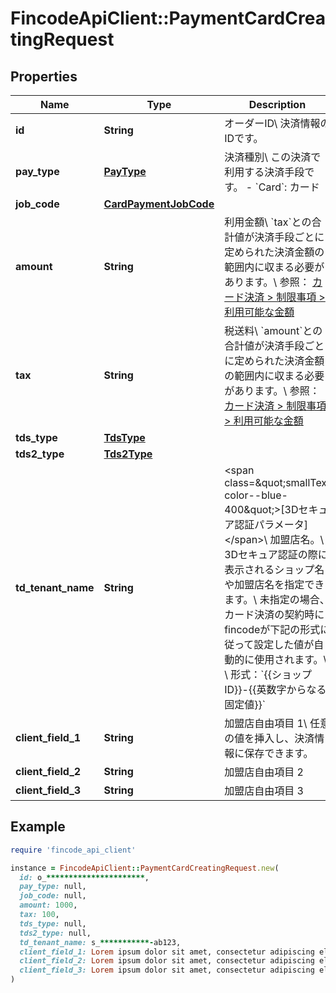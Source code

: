 # FincodeApiClient::PaymentCardCreatingRequest

## Properties

| Name | Type | Description | Notes |
| ---- | ---- | ----------- | ----- |
| **id** | **String** | オーダーID\\ 決済情報のIDです。  | [optional] |
| **pay_type** | [**PayType**](PayType.md) | 決済種別\\ この決済で利用する決済手段です。  - &#x60;Card&#x60;: カード  |  |
| **job_code** | [**CardPaymentJobCode**](CardPaymentJobCode.md) |  |  |
| **amount** | **String** | 利用金額\\ &#x60;tax&#x60;との合計値が決済手段ごとに定められた決済金額の範囲内に収まる必要があります。\\ 参照： [カード決済 &gt; 制限事項 &gt; 利用可能な金額](https://docs.fincode.jp/payment/restriction)  | [optional] |
| **tax** | **String** | 税送料\\ &#x60;amount&#x60;との合計値が決済手段ごとに定められた決済金額の範囲内に収まる必要があります。\\ 参照： [カード決済 &gt; 制限事項 &gt; 利用可能な金額](https://docs.fincode.jp/payment/restriction)  | [optional] |
| **tds_type** | [**TdsType**](TdsType.md) |  | [optional] |
| **tds2_type** | [**Tds2Type**](Tds2Type.md) |  | [optional] |
| **td_tenant_name** | **String** | &lt;span class&#x3D;\&quot;smallText color--blue-400\&quot;&gt;[3Dセキュア認証パラメータ]&lt;/span&gt;\\ 加盟店名。\\ 3Dセキュア認証の際に表示されるショップ名や加盟店名を指定できます。\\ 未指定の場合、 カード決済の契約時にfincodeが下記の形式に従って設定した値が自動的に使用されます。\\ \\ 形式：&#x60;{{ショップID}}-{{英数字からなる固定値}}&#x60;  | [optional] |
| **client_field_1** | **String** | 加盟店自由項目 1\\ 任意の値を挿入し、決済情報に保存できます。  | [optional] |
| **client_field_2** | **String** | 加盟店自由項目 2  | [optional] |
| **client_field_3** | **String** | 加盟店自由項目 3  | [optional] |

## Example

```ruby
require 'fincode_api_client'

instance = FincodeApiClient::PaymentCardCreatingRequest.new(
  id: o_**********************,
  pay_type: null,
  job_code: null,
  amount: 1000,
  tax: 100,
  tds_type: null,
  tds2_type: null,
  td_tenant_name: s_***********-ab123,
  client_field_1: Lorem ipsum dolor sit amet, consectetur adipiscing elit, sed do eiusmod tempor incididunt ut labore,
  client_field_2: Lorem ipsum dolor sit amet, consectetur adipiscing elit, sed do eiusmod tempor incididunt ut labore,
  client_field_3: Lorem ipsum dolor sit amet, consectetur adipiscing elit, sed do eiusmod tempor incididunt ut labore
)
```

